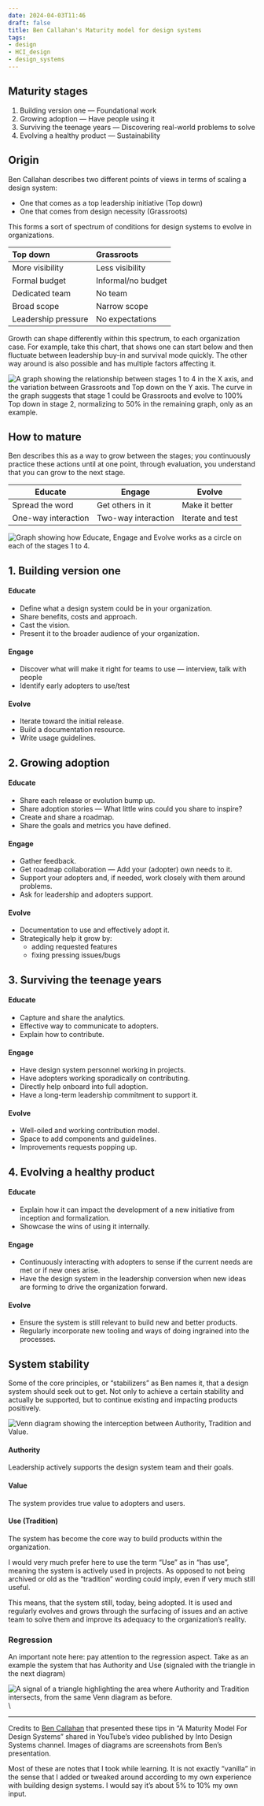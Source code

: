 ```yaml
---
date: 2024-04-03T11:46
draft: false
title: Ben Callahan's Maturity model for design systems
tags:
- design
- HCI_design
- design_systems
---
```


## Maturity stages

1. Building version one — Foundational work
2. Growing adoption — Have people using it
3. Surviving the teenage years — Discovering real-world problems to solve
4. Evolving a healthy product — Sustainability

## Origin

Ben Callahan describes two different points of views in terms of scaling a design system:

- One that comes as a top leadership initiative (Top down)
- One that comes from design necessity (Grassroots)

This forms a sort of spectrum of conditions for design systems to evolve in organizations.

| Top down              | Grassroots            |
| :---                  | :---                  |
| More visibility       | Less visibility       |
| Formal budget         | Informal/no budget    |
| Dedicated team        | No team               |
| Broad scope           | Narrow scope          |
| Leadership pressure   | No expectations       |

Growth can shape differently within this spectrum, to each organization case. For example, take this chart, that shows one can start below and then fluctuate between leadership buy-in and survival mode quickly. The other way around is also possible and has multiple factors affecting it.

![A graph showing the relationship between stages 1 to 4 in the X axis, and the variation between Grassroots and Top down on the Y axis. The curve in the graph suggests that stage 1 could be Grassroots and evolve to 100% Top down in stage 2, normalizing to 50% in the remaining graph, only as an example.](../attachment/vsc-paste/maturity-model-for-design-systems-240403145136.png)

## How to mature

Ben describes this as a way to grow between the stages; you continuously practice these actions until at one point, through evaluation, you understand that you can grow to the next stage.

| Educate   | Engage    | Evolve    |
| --        | --        | --        |
| Spread the word | Get others in it | Make it better |
| One-way interaction | Two-way interaction | Iterate and test |

![Graph showing how Educate, Engage and Evolve works as a circle on each of the stages 1 to 4.](../attachment/vsc-paste/maturity-model-for-design-systems-240403145240.png)

## 1. Building version one

#### Educate

- Define what a design system could be in your organization.
- Share benefits, costs and approach.
- Cast the vision.
- Present it to the broader audience of your organization.

#### Engage

- Discover what will make it right for teams to use — interview, talk with people
- Identify early adopters to use/test

#### Evolve

- Iterate toward the initial release.
- Build a documentation resource.
- Write usage guidelines.

## 2. Growing adoption

#### Educate

- Share each release or evolution bump up.
- Share adoption stories — What little wins could you share to inspire?
- Create and share a roadmap.
- Share the goals and metrics you have defined.

#### Engage

- Gather feedback.
- Get roadmap collaboration — Add your (adopter) own needs to it.
- Support your adopters and, if needed, work closely with them around problems.
- Ask for leadership and adopters support.

#### Evolve

- Documentation to use and effectively adopt it.
- Strategically help it grow by:
  - adding requested features
  - fixing pressing issues/bugs

## 3. Surviving the teenage years

#### Educate

- Capture and share the analytics.
- Effective way to communicate to adopters.
- Explain how to contribute.

#### Engage

- Have design system personnel working in projects.
- Have adopters working sporadically on contributing.
- Directly help onboard into full adoption.
- Have a long-term leadership commitment to support it.

#### Evolve

- Well-oiled and working contribution model.
- Space to add components and guidelines.
- Improvements requests popping up.

## 4. Evolving a healthy product

#### Educate

- Explain how it can impact the development of a new initiative from inception and formalization.
- Showcase the wins of using it internally.

#### Engage

- Continuously interacting with adopters to sense if the current needs are met or if new ones arise.
- Have the design system in the leadership conversion when new ideas are forming to drive the organization forward.

#### Evolve

- Ensure the system is still relevant to build new and better products.
- Regularly incorporate new tooling and ways of doing ingrained into the processes.

## System stability

Some of the core principles, or “stabilizers” as Ben names it, that a design system should seek out to get. Not only to achieve a certain stability and actually be supported, but to continue existing and impacting products positively.

![Venn diagram showing the interception between Authority, Tradition and Value.](../attachment/vsc-paste/maturity-model-for-design-systems-240403150128.png)

#### Authority

Leadership actively supports the design system team and their goals.

#### Value

The system provides true value to adopters and users.

#### Use (Tradition)

The system has become the core way to build products within the organization.

I would very much prefer here to use the term “Use” as in “has use”, meaning the system is actively used in projects. As opposed to not being archived or old as the “tradition” wording could imply, even if very much still useful.

This means, that the system still, today, being adopted. It is used and regularly evolves and grows through the surfacing of issues and an active team to solve them and improve its adequacy to the organization’s reality.

### Regression

An important note here: pay attention to the regression aspect. Take as an example the system that has Authority and Use (signaled with the triangle in the next diagram)

![A signal of a triangle highlighting the area where Authority and Tradition intersects, from the same Venn diagram as before.](../attachment/vsc-paste/maturity-model-for-design-systems-240403155200.png)\

---

Credits to [Ben Callahan](https://bencallahan.com/) that presented these tips in “A Maturity Model For Design Systems” shared in YouTube’s video published by Into Design Systems channel. Images of diagrams are screenshots from Ben’s presentation.

Most of these are notes that I took while learning. It is not exactly “vanilla” in the sense that I added or tweaked around according to my own experience with building design systems. I would say it’s about 5% to 10% my own input.